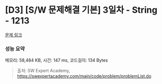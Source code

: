 # [D3] [S/W 문제해결 기본] 3일차 - String - 1213 

[문제 링크](https://swexpertacademy.com/main/code/problem/problemDetail.do?contestProbId=AV14P0c6AAUCFAYi) 

### 성능 요약

메모리: 58,484 KB, 시간: 147 ms, 코드길이: 134 Bytes



> 출처: SW Expert Academy, https://swexpertacademy.com/main/code/problem/problemList.do